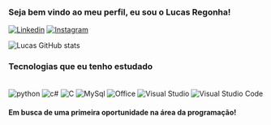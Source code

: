 
### Seja bem vindo ao meu perfil, eu sou o Lucas Regonha!

[![Linkedin](    https://img.shields.io/badge/LinkedIn-0077B5?style=for-the-badge&logo=linkedin&logoColor=white)](www.linkedin.com/in/lucas-regonha)
[![Instagram](https://img.shields.io/badge/Instagram-E4405F?style=for-the-badge&logo=instagram&logoColor=white)](https://www.instagram.com/luquinha_regonha/)

![Lucas GitHub stats](https://github-readme-stats.vercel.app/api?username=LucasRegonha&show_icons=true&theme=radical)

### Tecnologias que eu tenho estudado

<div style="display: inline_block"><br/>
    <img align="center"alt="python"src="https://img.shields.io/badge/Python-3776AB?style=for-the-badge&logo=python&logoColor=white">
    <img align="center"alt="c#"src="https://img.shields.io/badge/C%23-239120?style=for-the-badge&logo=c-sharp&logoColor=white">
    <img align="center"alt="C"src="https://img.shields.io/badge/C-00599C?style=for-the-badge&logo=c&logoColor=white">
    <img align="center"alt="MySql"src="https://img.shields.io/badge/MySQL-00000F?style=for-the-badge&logo=mysql&logoColor=white">
    <img align="center"alt="Office"src="https://img.shields.io/badge/Microsoft_Office-D83B01?style=for-the-badge&logo=microsoft-office&logoColor=white">
    <img align="center"alt="Visual Studio"src="https://img.shields.io/badge/Visual_Studio-5C2D91?style=for-the-badge&logo=visual%20studio&logoColor=white">
    <img align="center"alt="Visual Studio Code"src="https://img.shields.io/badge/Visual_Studio_Code-0078D4?style=for-the-badge&logo=visual%20studio%20code&logoColor=white">
</div>

#### Em busca de uma primeira oportunidade na área da programação!
